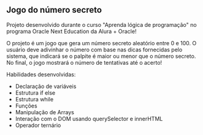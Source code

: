 ## Jogo do número secreto

Projeto desenvolvido durante o curso "Aprenda lógica de programação" no programa Oracle Next Education da Alura + Oracle!

O projeto é um jogo que gera um número secreto aleatório entre 0 e 100. O usuário deve adivinhar o número com base nas dicas fornecidas pelo sistema, que indicará se o palpite é maior ou menor que o número secreto. No final, o jogo mostrará o número de tentativas até o acerto!

Habilidades desenvolvidas:
- Declaração de variáveis
- Estrutura if else
- Estrutura while
- Funções
- Manipulação de Arrays
- Interação com o DOM usando querySelector e innerHTML 
- Operador ternário
